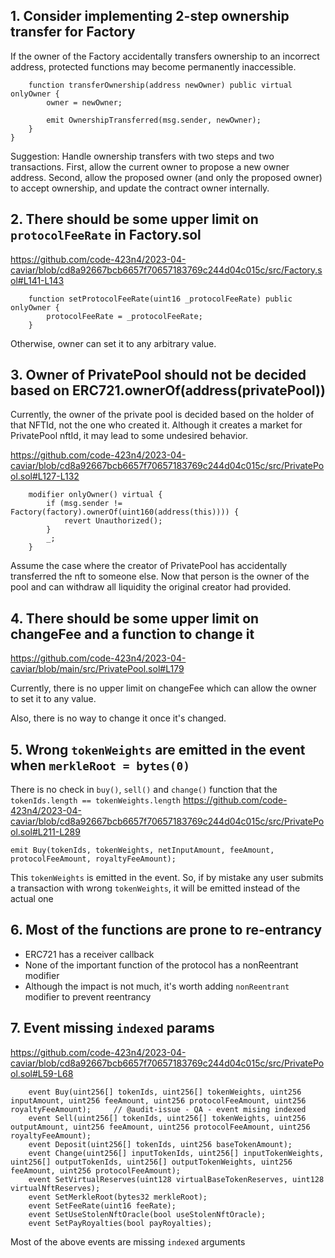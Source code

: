 ## 1. Consider implementing 2-step ownership transfer for Factory
If the owner of the Factory accidentally transfers ownership to an incorrect address, protected functions may become permanently inaccessible.
```
    function transferOwnership(address newOwner) public virtual onlyOwner {
        owner = newOwner;

        emit OwnershipTransferred(msg.sender, newOwner);
    }
}
```

Suggestion: Handle ownership transfers with two steps and two transactions. First, allow the current owner to propose a new owner address. Second, allow the proposed owner (and only the proposed owner) to accept ownership, and update the contract owner internally.

## 2. There should be some upper limit on `protocolFeeRate` in Factory.sol

https://github.com/code-423n4/2023-04-caviar/blob/cd8a92667bcb6657f70657183769c244d04c015c/src/Factory.sol#L141-L143
```
    function setProtocolFeeRate(uint16 _protocolFeeRate) public onlyOwner {
        protocolFeeRate = _protocolFeeRate;
    }
```
Otherwise, owner can set it to any arbitrary value.
## 3. Owner of PrivatePool should not be decided based on ERC721.ownerOf(address(privatePool))

Currently, the owner of the private pool is decided based on the holder of that NFTId, not the one who created it. Although it creates a market for PrivatePool nftId, it may lead to some undesired behavior.

https://github.com/code-423n4/2023-04-caviar/blob/cd8a92667bcb6657f70657183769c244d04c015c/src/PrivatePool.sol#L127-L132

```
    modifier onlyOwner() virtual {
        if (msg.sender != Factory(factory).ownerOf(uint160(address(this)))) {
            revert Unauthorized();
        }
        _;
    }
```
Assume the case where the creator of PrivatePool has accidentally transferred the nft to someone else. Now that person is the owner of the pool and can withdraw all liquidity the original creator had provided.

## 4. There should be some upper limit on changeFee and a function to change it

https://github.com/code-423n4/2023-04-caviar/blob/main/src/PrivatePool.sol#L179

Currently, there is no upper limit on changeFee which can allow the owner to set it to any value.

Also, there is no way to change it once it's changed.

## 5. Wrong `tokenWeights` are emitted in the event when `merkleRoot = bytes(0)`
There is no check in `buy()`, `sell()` and `change()` function that the `tokenIds.length == tokenWeights.length`
https://github.com/code-423n4/2023-04-caviar/blob/cd8a92667bcb6657f70657183769c244d04c015c/src/PrivatePool.sol#L211-L289
```
emit Buy(tokenIds, tokenWeights, netInputAmount, feeAmount, protocolFeeAmount, royaltyFeeAmount);
```
This `tokenWeights` is emitted in the event. 
So, if by mistake any user submits a transaction with wrong `tokenWeights`, it will be emitted instead of the actual one

## 6. Most of the functions are prone to re-entrancy
- ERC721 has a receiver callback
- None of the important function of the protocol has a nonReentrant modifier
- Although the impact is not much, it's worth adding `nonReentrant` modifier to prevent reentrancy


## 7. Event missing `indexed` params
https://github.com/code-423n4/2023-04-caviar/blob/cd8a92667bcb6657f70657183769c244d04c015c/src/PrivatePool.sol#L59-L68
```
    event Buy(uint256[] tokenIds, uint256[] tokenWeights, uint256 inputAmount, uint256 feeAmount, uint256 protocolFeeAmount, uint256 royaltyFeeAmount);     // @audit-issue - QA - event mising indexed
    event Sell(uint256[] tokenIds, uint256[] tokenWeights, uint256 outputAmount, uint256 feeAmount, uint256 protocolFeeAmount, uint256 royaltyFeeAmount);
    event Deposit(uint256[] tokenIds, uint256 baseTokenAmount);
    event Change(uint256[] inputTokenIds, uint256[] inputTokenWeights, uint256[] outputTokenIds, uint256[] outputTokenWeights, uint256 feeAmount, uint256 protocolFeeAmount);
    event SetVirtualReserves(uint128 virtualBaseTokenReserves, uint128 virtualNftReserves);
    event SetMerkleRoot(bytes32 merkleRoot);
    event SetFeeRate(uint16 feeRate);
    event SetUseStolenNftOracle(bool useStolenNftOracle);
    event SetPayRoyalties(bool payRoyalties);
```
Most of the above events are missing `indexed` arguments

